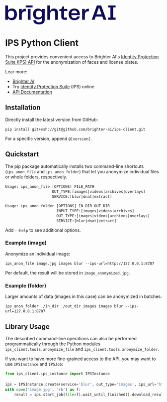 [![Brighter AI logo](brighter.png)](https://brighter.ai/)

# IPS Python Client

This project provides convenient access to Brighter AI's [Identity Protection Suite (IPS) API](https://docs.identity.ps/) for the 
anonymization of faces and license plates.

Lear more:
- [Brighter AI](https://brighter.ai/)
- Try [Identity Protection Suite](https://product.brighter.ai/) (IPS) online
- [API Documentation](https://docs.identity.ps/)

## Installation

Directly install the latest version from GitHub: 

```shell
pip install git+ssh://git@github.com/brighter-ai/ips-client.git
```

For a specific version, append `@[version]`. 


## Quickstart

The pip package automatically installs two command-line shortcuts (`ips_anon_file` and `ips_anon_folder`) that let you 
anonymize individual files or whole folders, respectively.

```shell
Usage: ips_anon_file [OPTIONS] FILE_PATH
                     OUT_TYPE:[images|videos|archives|overlays]
                     SERVICE:[blur|dnat|extract]
```

```shell
Usage: ips_anon_folder [OPTIONS] IN_DIR OUT_DIR
                       INPUT_TYPE:[images|videos|archives]
                       OUT_TYPE:[images|videos|archives|overlays]
                       SERVICE:[blur|dnat|extract]
```

Add `--help` to see additional options. 


### Example (image)

Anonymize an individual image:

```shell
ips_anon_file image.jpg images blur --ips-url=http://127.0.0.1:8787
```

Per default, the result will be stored in `image_anonymized.jpg`.

### Example (folder)

Larger amounts of data (images in this case) can be anonymized in batches:

```shell
ips_anon_folder ./in_dir ./out_dir images images blur --ips-url=127.0.0.1:8787
```


## Library Usage

The described command-line operations can also be performed programmatically through the 
Python modules `ips_client.tools.anonymize_file` and `ips_client.tools.anonymize_folder`.

If you want to have more fine-grained access to the API, you may want to use `IPSInstance` and `IPSJob`:

```python
from ips_client.ips_instance import IPSInstance

ips = IPSInstance.create(service='blur', out_type='images', ips_url='http://127.0.0.1:8787')
with open('image.jpg', 'rb') as f:
    result = ips.start_job(file=f).wait_until_finished().download_result()
```
